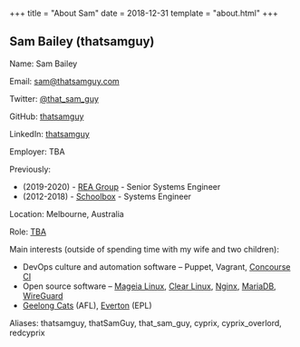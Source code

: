 +++
title = "About Sam"
date = 2018-12-31
template = "about.html"
+++

## Sam Bailey (thatsamguy)

Name: Sam Bailey

Email: sam@thatsamguy.com

Twitter: [@that_sam_guy](https://twitter.com/that_sam_guy)

GitHub: [thatsamguy](https://github.com/thatsamguy)

LinkedIn: [thatsamguy](https://www.linkedin.com/in/thatsamguy)

Employer: TBA

Previously:

* (2019-2020) - [REA Group](https://www.rea-group.com) - Senior Systems Engineer
* (2012-2018) - [Schoolbox](https://schoolbox.com.au/) - Systems Engineer

Location: Melbourne, Australia

Role: [TBA](https://www.linkedin.com/in/thatsamguy)

Main interests (outside of spending time with my wife and two children):

* DevOps culture and automation software – Puppet, Vagrant, [Concourse CI](https://concourse-ci.org/)
* Open source software – [Mageia Linux](https://mageia.org/), [Clear Linux](https://clearlinux.org/), [Nginx](https://nginx.org/), [MariaDB](https://mariadb.org/), [WireGuard](https://wireguard.com/)
* [Geelong Cats](http://www.geelongcats.com.au/) (AFL), [Everton](http://www.evertonfc.com/home) (EPL)

Aliases: thatsamguy, thatSamGuy, that_sam_guy, cyprix, cyprix_overlord, redcyprix
